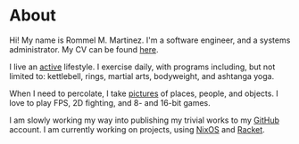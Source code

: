 # About

Hi! My name is Rommel M. Martinez. I'm a software engineer, and a
systems administrator. My CV can be found
[here](http://rmm.meta.ph/cv/cv-en.pdf).

I live an [active](http://facebook.com/teamalphatier) lifestyle. I
exercise daily, with programs including, but not limited to:
kettlebell, rings, martial arts, bodyweight, and ashtanga yoga.

When I need to percolate, I take
[pictures](http://ebzzry.deviantart.com) of places, people, and
objects. I love to play FPS, 2D fighting, and 8- and 16-bit games.

I am slowly working my way into publishing my trivial works to my
[GitHub](http://github.com/ebzzry) account. I am currently working on
projects, using [NixOS](http://nixos.org) and
[Racket](http://racket-lang.org).
